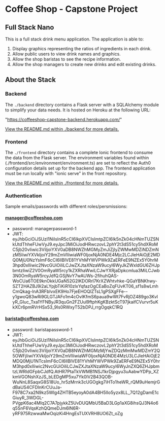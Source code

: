 # Coffee Shop - Capstone Project

## Full Stack Nano

This is a full stack drink menu application. The application is able to:

1) Display graphics representing the ratios of ingredients in each drink.
2) Allow public users to view drink names and graphics.
3) Allow the shop baristas to see the recipe information.
4) Allow the shop managers to create new drinks and edit existing drinks.

## About the Stack

### Backend

The `./backend` directory contains a Flask server with a SQLAlchemy module to simplify your data needs. It is hosted on Heroku at the following URL: 

"https://coffeeshop-capstone-backend.herokuapp.com/"

[View the README.md within ./backend for more details.](./backend/README.md)

### Frontend

The `./frontend` directory contains a complete Ionic frontend to consume the data from the Flask server. The environment variables found within (./frontend/src/environment/environment.ts) are set to reflect the Auth0 configuration details set up for the backend app. The frontend application must be run locally with "ionic serve" in the front repository. 

[View the README.md within ./frontend for more details.](./frontend/README.md)

### Authentication 

Sample emails/passwords with different roles/persmissions:

#### manager@coffeeshop.com 
- password: managerpassword-1 
- JWT: 
eyJhbGciOiJSUzI1NiIsInR5cCI6IkpXVCIsImtpZCI6Ik5nZk04cHNmTUZSNkUtdThheFUwVyJ9.eyJpc3MiOiJodHRwczovL2phY2t3dS51cy5hdXRoMC5jb20vIiwic3ViIjoiYXV0aDB8NWZhMGMyZmJiZjIyZWMwMDZiNDZmNzM5IiwiYXVkIjoiY29mZmVlIiwiaWF0IjoxNjA0NDE4Mjc2LCJleHAiOjE2MDQ0MjU0NzYsImF6cCI6IlBIVE81YVhMYWVPWk9ZaERFeE9NZEx5Y0hrM3hpd0xIIiwic2NvcGUiOiIiLCJwZXJtaXNzaW9ucyI6WyJkZWxldGU6ZHJpbmtzIiwiZ2V0OmRyaW5rcy1kZXRhaWwiLCJwYXRjaDpkcmlua3MiLCJwb3N0OmRyaW5rcyJdfQ.GSjNvY7wAUWs-2fihuhQAS-WoCUa6TOE9knOkkUGaN52G2lKDORrl7KrXZWhtvhke-QGaYBNKhwy-SZT2HAZBJ9i2aLYpjbTiKiR10zlxYqfazOgCEaBoZqFUvKT06_sf1s8wLmhCmQkag-lnA3RFbIvxEK9Ho7FjeEHOQIZTsL1gPSXgFFe--y1gwoQ83wRi9GLGTJAFo1m4cOvIKfmS6paua9wWt7FvRjOZ489go3KvIyR_GIuc_Txa1YFNByJR3quGn2FZUul9ftphKgKBzktScT97jkaifCVurvr5uKkXCr6pmRVrHSx53_9Is0RWxyT52bDPJ_rrgOgqkC1RQ




#### barista@coffeeshop.com
- password: baristapassword-1
- JWT: 
eyJhbGciOiJSUzI1NiIsInR5cCI6IkpXVCIsImtpZCI6Ik5nZk04cHNmTUZSNkUtdThheFUwVyJ9.eyJpc3MiOiJodHRwczovL2phY2t3dS51cy5hdXRoMC5jb20vIiwic3ViIjoiYXV0aDB8NWZhMGMzMjYwZDQzMmMwMDZmY2Q5OWFjIiwiYXVkIjoiY29mZmVlIiwiaWF0IjoxNjA0NDE4MzU3LCJleHAiOjE2MDQ0MjU1NTcsImF6cCI6IlBIVE81YVhMYWVPWk9ZaERFeE9NZEx5Y0hrM3hpd0xIIiwic2NvcGUiOiIiLCJwZXJtaXNzaW9ucyI6WyJnZXQ6ZHJpbmtzLWRldGFpbCJdfQ.AtHR7PtaTkVWMB1NSJ1krDjpgyu3uAabwYDPp_XZkmVGONshXzJS_bLEDgMP5xu7Yk0lV2B43QOB-WuNnL8SaqxG8S18Uo_hr5zMrnk3cUGOgkg7iHTo1heWR_rQM9uHemjrGdBaUS4CFDlnKrCUuJa-F978C7xa2N9kz5WIg4ZHTB5eyoyA0dA4BH5IIo5yzx8LL_7Q12gDamE1cGiuyR_3WDGL-PVgpK6ac4MIq2C7A7pjykkZ5UvDUQMbU5BaD3LGp1aXG8ihsQJ3N4o6q5SnF6VqsKzhQQmeDJm6lN6R-yRF975RzwwaMwOqizKi4HngEsTUXVRH8UO6Zt_oZg
